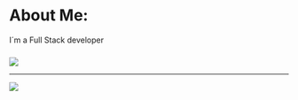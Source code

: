 #  About Me:
I´m a Full Stack developer

### 
![](https://quotes-github-readme.vercel.app/api?type=horizontal&theme=radical)

---
[![](https://visitcount.itsvg.in/api?id=AdolfoAriel&icon=0&color=0)](https://visitcount.itsvg.in)

<!-- Proudly created with GPRM ( https://gprm.itsvg.in ) -->
